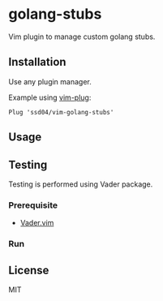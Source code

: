 # golang-stubs

Vim plugin to manage custom golang stubs.

## Installation

Use any plugin manager.

Example using [vim-plug](https://github.com/junegunn/vim-plug):

```vim
Plug 'ssd04/vim-golang-stubs'
```

## Usage

## Testing

Testing is performed using Vader package.

### Prerequisite

* [Vader.vim](https://github.com/junegunn/vader.vim)

### Run

## License

MIT
